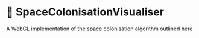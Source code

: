 # 🌳 SpaceColonisationVisualiser

A WebGL implementation of the space colonisation algorithm outlined [here](http://algorithmicbotany.org/papers/colonization.egwnp2007.large.pdf)
